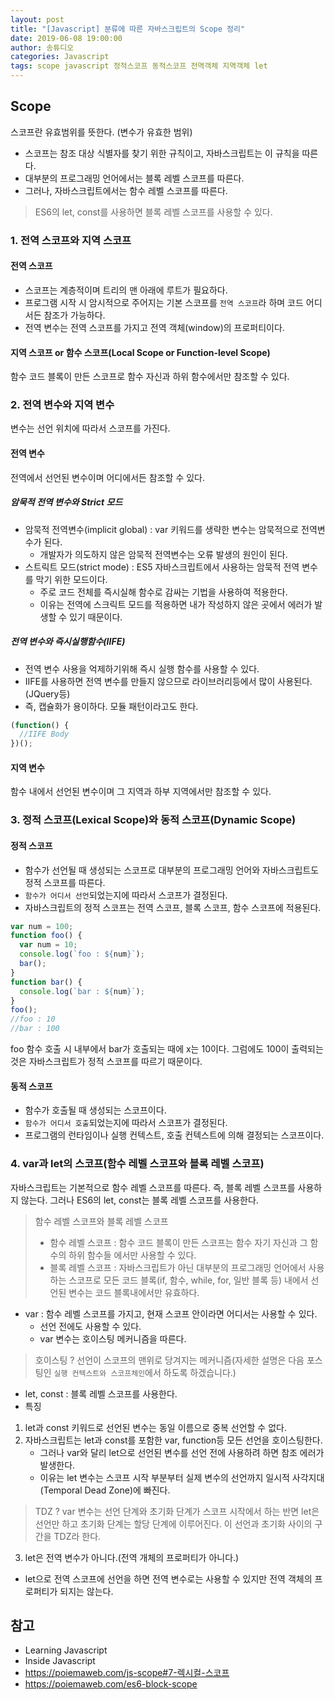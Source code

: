 ```yaml
---
layout: post
title: "[Javascript] 분류에 따른 자바스크립트의 Scope 정리"
date: 2019-06-08 19:00:00
author: 송튜디오
categories: Javascript
tags: scope javascript 정적스코프 동적스코프 전역객체 지역객체 let
---
```


## Scope

스코프란 유효범위를 뜻한다. (변수가 유효한 범위)

- 스코프는 참조 대상 식별자를 찾기 위한 규칙이고, 자바스크립트는 이 규칙을 따른다.
- 대부분의 프로그래밍 언어에서는 블록 레벨 스코프를 따른다.
- 그러나, 자바스크립트에서는 함수 레벨 스코프를 따른다.

> ES6의 let, const를 사용하면 블록 레벨 스코프를 사용할 수 있다.

### 1. 전역 스코프와 지역 스코프

#### 전역 스코프

- 스코프는 계층적이며 트리의 맨 아래에 루트가 필요하다.
- 프로그램 시작 시 암시적으로 주어지는 기본 스코프를 `전역 스코프`라 하며 코드 어디서든 참조가 가능하다.
- 전역 변수는 전역 스코프를 가지고 전역 객체(window)의 프로퍼티이다.

#### 지역 스코프 or 함수 스코프(Local Scope or Function-level Scope)

함수 코드 블록이 만든 스코프로 함수 자신과 하위 함수에서만 참조할 수 있다.

### 2. 전역 변수와 지역 변수

변수는 선언 위치에 따라서 스코프를 가진다.

#### 전역 변수

전역에서 선언된 변수이며 어디에서든 참조할 수 있다.

##### 암묵적 전역 변수와 Strict 모드

- 암묵적 전역변수(implicit global) : var 키워드를 생략한 변수는 암묵적으로 전역변수가 된다.
  - 개발자가 의도하지 않은 암묵적 전역변수는 오류 발생의 원인이 된다.
- 스트릭트 모드(strict mode) : ES5 자바스크립트에서 사용하는 암묵적 전역 변수를 막기 위한 모드이다.
  - 주로 코드 전체를 즉시실해 함수로 감싸는 기법을 사용하여 적용한다.
  - 이유는 전역에 스크릭트 모드를 적용하면 내가 작성하지 않은 곳에서 에러가 발생할 수 있기 때문이다.

##### 전역 변수와 즉시실행함수(IIFE)

- 전역 변수 사용을 억제하기위해 즉시 실행 함수를 사용할 수 있다.
- IIFE를 사용하면 전역 변수를 만들지 않으므로 라이브러리등에서 많이 사용된다.(JQuery등)
- 즉, 캡슐화가 용이하다. 모듈 패턴이라고도 한다.

```js
(function() {
  //IIFE Body
})();
```

#### 지역 변수

함수 내에서 선언된 변수이며 그 지역과 하부 지역에서만 참조할 수 있다.

### 3. 정적 스코프(Lexical Scope)와 동적 스코프(Dynamic Scope)

#### 정적 스코프

- 함수가 선언될 때 생성되는 스코프로 대부분의 프로그래밍 언어와 자바스크립트도 정적 스코프를 따른다.
- `함수가 어디서 선언`되었는지에 따라서 스코프가 결정된다.
- 자바스크립트의 정적 스코프는 전역 스코프, 블록 스코프, 함수 스코프에 적용된다.

```js
var num = 100;
function foo() {
  var num = 10;
  console.log(`foo : ${num}`);
  bar();
}
function bar() {
  console.log(`bar : ${num}`);
}
foo();
//foo : 10
//bar : 100
```

foo 함수 호출 시 내부에서 bar가 호출되는 때에 x는 10이다. 그럼에도 100이 출력되는 것은 자바스크립트가 정적 스코프를 따르기 때문이다.

#### 동적 스코프

- 함수가 호출될 때 생성되는 스코프이다.
- `함수가 어디서 호출`되었는지에 따라서 스코프가 결정된다.
- 프로그램의 런타임이나 실행 컨텍스트, 호출 컨텍스트에 의해 결정되는 스코프이다.

### 4. var과 let의 스코프(함수 레벨 스코프와 블록 레벨 스코프)

자바스크립트는 기본적으로 함수 레벨 스코프를 따른다. 즉, 블록 레벨 스코프를 사용하지 않는다.
그러나 ES6의 let, const는 블록 레벨 스코프를 사용한다.

> 함수 레벨 스코프와 블록 레벨 스코프
>
> - 함수 레벨 스코프 : 함수 코드 블록이 만든 스코프는 함수 자기 자신과 그 함수의 하위 함수들 에서만 사용할 수 있다.
> - 블록 레벨 스코프 : 자바스크립트가 아닌 대부분의 프로그래밍 언어에서 사용하는 스코프로 모든 코드 블록(if, 함수, while, for, 일반 블록 등) 내에서 선언된 변수는 코드 블록내에서만 유효하다.

- var : 함수 레벨 스코프를 가지고, 현재 스코프 안이라면 어디서는 사용할 수 있다.
  - 선언 전에도 사용할 수 있다.
  - var 변수는 호이스팅 메커니즘을 따른다.

> 호이스팅 ? 선언이 스코프의 맨위로 당겨지는 메커니즘(자세한 설명은 다음 포스팅인 `실행 컨텍스트와 스코프체인`에서 하도록 하겠습니다.)

- let, const : 블록 레벨 스코프를 사용한다.
- 특징

1. let과 const 키워드로 선언된 변수는 동일 이름으로 중복 선언할 수 없다.
2. 자바스크립트는 let과 const를 포함한 var, function등 모든 선언을 호이스팅한다.
   - 그러나 var와 달리 let으로 선언된 변수를 선언 전에 사용하려 하면 참조 에러가 발생한다.
   - 이유는 let 변수는 스코프 시작 부분부터 실제 변수의 선언까지 일시적 사각지대(Temporal Dead Zone)에 빠진다.

> TDZ ? var 변수는 선언 단계와 초기화 단계가 스코프 시작에서 하는 반면 let은 선언만 하고 초기화 단계는 할당 단계에 이루어진다. 이 선언과 초기화 사이의 구간을 TDZ라 한다.

3. let은 전역 변수가 아니다.(전역 개체의 프로퍼티가 아니다.)

- let으로 전역 스코프에 선언을 하면 전역 변수로는 사용할 수 있지만 전역 객체의 프로퍼티가 되지는 않는다.

## 참고

- Learning Javascript
- Inside Javascript
- https://poiemaweb.com/js-scope#7-렉시컬-스코프
- https://poiemaweb.com/es6-block-scope
